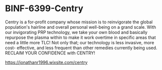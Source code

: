 # BINF-6399-Centry

  Centry is a for-profit company whose mission is to reinvigorate the global population's hairline and overall personal well-being on a grand scale. With our invigorating PRP technology, we take your own blood and basically repurpose the plasma within to make it work overtime in specific areas that need a little more TLC! Not only that; our technology is less invasive, more cost- effective, and less frequent than other remedies currently being used. RECLAIM YOUR CONFIDENCE with CENTRY!
  
https://jonathanr1996.wixsite.com/centry
  

  
  
  
  
  


